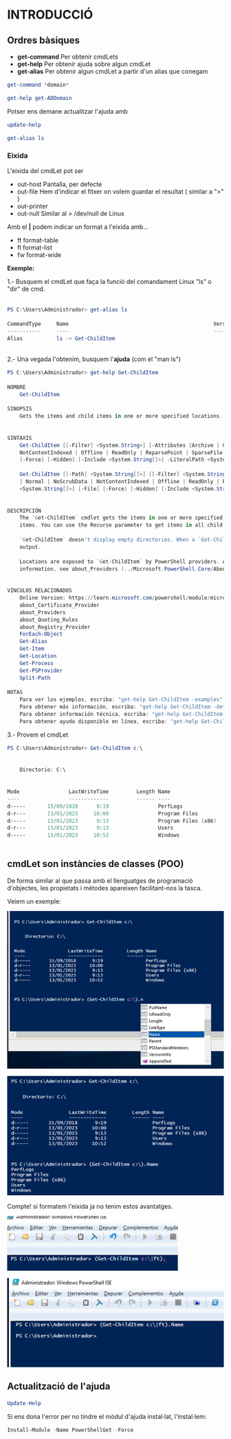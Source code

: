 # INTRODUCCIÓ 
## Ordres bàsiques
* **get-command** Per obtenir cmdLets
* **get-help** Per obtenir ajuda sobre algun cmdLet
* **get-alias** Per obtenir algun cmdLet a partir d'un alias que conegam
  
```powershell
get-command *domain*
```
```powershell
get-help get-ADDomain
```
Potser ens demane actualitzar l'ajuda amb 
```powershell
update-help
```
```powershell
get-alias ls
```
### Eixida
L'eixida del cmdLet pot ser
  * out-host      Pantalla, per defecte
  * out-file      Hem d'indicar el fitxer on volem guardar el resultat ( similar a ">" )
  * out-printer
  * out-null      Similar al > /dev/null de Linux
 

Amb el **|** podem indicar un format a l'eixida amb...
  * ft  format-table
  * fl  format-list
  * fw  format-wide

**Exemple:**

1.- Busquem el cmdLet que faça la funció del comandament Linux "ls" o "dir" de cmd.
  ```powershell

PS C:\Users\Administrador> get-alias ls

CommandType     Name                                               Version    Source                                                                                     
-----------     ----                                               -------    ------                                                                                     
Alias           ls -> Get-ChildItem                                                                                                                                   
        
```
2.- Una vegada l'obtenim, busquem l'**ajuda** (com el "man ls")

```powershell
PS C:\Users\Administrador> get-help Get-ChildItem

NOMBRE
    Get-ChildItem
    
SINOPSIS
    Gets the items and child items in one or more specified locations.
    
    
SINTAXIS
    Get-ChildItem [[-Filter] <System.String>] [-Attributes {Archive | Compressed | Device | Directory | Encrypted | Hidden | IntegrityStream | Normal | NoScrubData | 
    NotContentIndexed | Offline | ReadOnly | ReparsePoint | SparseFile | System | Temporary}] [-Depth <System.UInt32>] [-Directory] [-Exclude <System.String[]>] [-File] 
    [-Force] [-Hidden] [-Include <System.String[]>] -LiteralPath <System.String[]> [-Name] [-ReadOnly] [-Recurse] [-System] [-UseTransaction] [<CommonParameters>]
    
    Get-ChildItem [[-Path] <System.String[]>] [[-Filter] <System.String>] [-Attributes {Archive | Compressed | Device | Directory | Encrypted | Hidden | IntegrityStream 
    | Normal | NoScrubData | NotContentIndexed | Offline | ReadOnly | ReparsePoint | SparseFile | System | Temporary}] [-Depth <System.UInt32>] [-Directory] [-Exclude 
    <System.String[]>] [-File] [-Force] [-Hidden] [-Include <System.String[]>] [-Name] [-ReadOnly] [-Recurse] [-System] [-UseTransaction] [<CommonParameters>]
    
    
DESCRIPCIÓN
    The `Get-ChildItem` cmdlet gets the items in one or more specified locations. If the item is a container, it gets the items inside the container, known as child 
    items. You can use the Recurse parameter to get items in all child containers and use the Depth parameter to limit the number of levels to recurse.
    
    `Get-ChildItem` doesn't display empty directories. When a `Get-ChildItem` command includes the Depth or Recurse parameters, empty directories aren't included in the 
    output.
    
    Locations are exposed to `Get-ChildItem` by PowerShell providers. A location can be a file system directory, registry hive, or a certificate store. For more 
    information, see about_Providers (../Microsoft.PowerShell.Core/About/about_Providers.md).
    

VÍNCULOS RELACIONADOS
    Online Version: https://learn.microsoft.com/powershell/module/microsoft.powershell.management/get-childitem?view=powershell-5.1&WT.mc_id=ps-gethelp
    about_Certificate_Provider 
    about_Providers 
    about_Quoting_Rules 
    about_Registry_Provider 
    ForEach-Object 
    Get-Alias 
    Get-Item 
    Get-Location 
    Get-Process 
    Get-PSProvider 
    Split-Path 

NOTAS
    Para ver los ejemplos, escriba: "get-help Get-ChildItem -examples".
    Para obtener más información, escriba: "get-help Get-ChildItem -detailed".
    Para obtener información técnica, escriba: "get-help Get-ChildItem -full".
    Para obtener ayuda disponible en línea, escriba: "get-help Get-ChildItem -online"
```
3.- Provem el cmdLet
```powershell
PS C:\Users\Administrador> Get-ChildItem c:\


    Directorio: C:\


Mode                LastWriteTime         Length Name                                                                                                                    
----                -------------         ------ ----                                                                                                                    
d-----       15/09/2018      9:19                PerfLogs                                                                                                                
d-r---       13/01/2023     10:00                Program Files                                                                                                           
d-----       13/01/2023      9:13                Program Files (x86)                                                                                                     
d-r---       13/01/2023      9:13                Users                                                                                                                   
d-----       13/01/2023     10:52                Windows  
 
```
## cmdLet son instàncies de classes (POO)
De forma similar al que passa amb el llenguatges de programació d'objectes, les propietats i mètodes apareixen facilitant-nos la tasca.
 
Veiem un exemple:

![cmdLet1](png/cmdLet1.png)

![cmdLet2](png/cmdLet2.png)

Compte! si formatem l'eixida ja no tenim estos avantatges.

![cmdLet3](png/cmdLet3.png)

![cmdLet4](png/cmdLet4.png)


## Actualització de l'ajuda

```powershell
Update-Help
```

Si ens dona l'error per no tindre el mòdul d'ajuda instal·lat, l'instal·lem:
```powershell
Install-Module -Name PowerShellGet -Force
```


